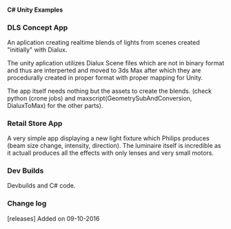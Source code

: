 #### C# Unity Examples ####

### DLS Concept App ###

An aplication creating realtime blends of lights from scenes created "initially" with Dialux. 

The unity aplication utilizes Dialux Scene files which are not in binary format and thus are interperted 
and moved to 3ds Max after which they are procedurally created in proper format with proper mapping for Unity.

The app itself needs nothing but the assets to create the blends. (check python (crone jobs) and 
maxscript(GeometrySubAndConversion, DialuxToMax) for the other parts).

### Retail Store App ###

A very simple app displaying a new light fixture which Philips produces (beam size change, intensity, direction).
The luminaire itself is incredible as it actuall produces all the effects with only lenses and very small motors.

### Dev Builds ###

Devbuilds and C# code.

### Change log ###

[releases] Added on 09-10-2016